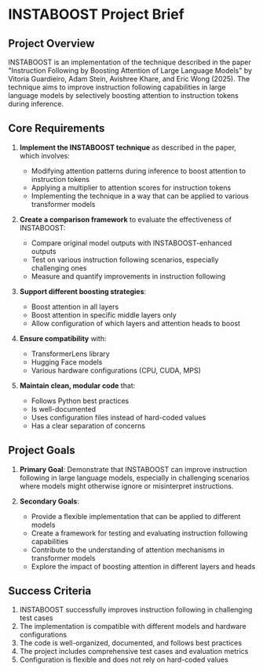 # INSTABOOST Project Brief

## Project Overview

INSTABOOST is an implementation of the technique described in the paper "Instruction Following by Boosting Attention of Large Language Models" by Vitoria Guardieiro, Adam Stein, Avishree Khare, and Eric Wong (2025). The technique aims to improve instruction following capabilities in large language models by selectively boosting attention to instruction tokens during inference.

## Core Requirements

1. **Implement the INSTABOOST technique** as described in the paper, which involves:
   - Modifying attention patterns during inference to boost attention to instruction tokens
   - Applying a multiplier to attention scores for instruction tokens
   - Implementing the technique in a way that can be applied to various transformer models

2. **Create a comparison framework** to evaluate the effectiveness of INSTABOOST:
   - Compare original model outputs with INSTABOOST-enhanced outputs
   - Test on various instruction following scenarios, especially challenging ones
   - Measure and quantify improvements in instruction following

3. **Support different boosting strategies**:
   - Boost attention in all layers
   - Boost attention in specific middle layers only
   - Allow configuration of which layers and attention heads to boost

4. **Ensure compatibility** with:
   - TransformerLens library
   - Hugging Face models
   - Various hardware configurations (CPU, CUDA, MPS)

5. **Maintain clean, modular code** that:
   - Follows Python best practices
   - Is well-documented
   - Uses configuration files instead of hard-coded values
   - Has a clear separation of concerns

## Project Goals

1. **Primary Goal**: Demonstrate that INSTABOOST can improve instruction following in large language models, especially in challenging scenarios where models might otherwise ignore or misinterpret instructions.

2. **Secondary Goals**:
   - Provide a flexible implementation that can be applied to different models
   - Create a framework for testing and evaluating instruction following capabilities
   - Contribute to the understanding of attention mechanisms in transformer models
   - Explore the impact of boosting attention in different layers and heads

## Success Criteria

1. INSTABOOST successfully improves instruction following in challenging test cases
2. The implementation is compatible with different models and hardware configurations
3. The code is well-organized, documented, and follows best practices
4. The project includes comprehensive test cases and evaluation metrics
5. Configuration is flexible and does not rely on hard-coded values
